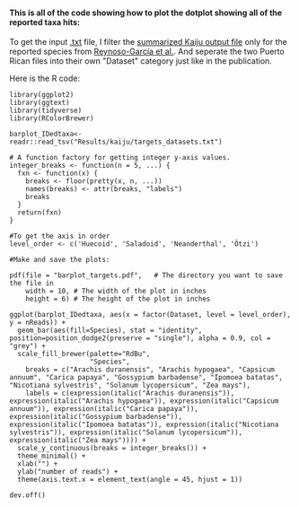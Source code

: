 #### This is all of the code showing how to plot the dotplot showing all of the reported taxa hits:

To get the input [.txt](https://raw.githubusercontent.com/AleksandraLaura/CoproliteAnalysesCommentaryALP/main/2.%20Kaiju/targets_datasets.txt) file, I filter the [summarized Kaiju output file](https://github.com/AleksandraLaura/CoproliteAnalysesCommentaryALP/blob/main/2.%20Kaiju/all_kaiju_summarized.txt.gz) only for the reported species from [Reynoso-García et al.](https://journals.plos.org/plosone/article?id=10.1371/journal.pone.0292077). And seperate the two Puerto Rican files into their own "Dataset" category just like in the publication.

Here is the R code:
```
library(ggplot2)
library(ggtext)
library(tidyverse)
library(RColorBrewer)

barplot_IDedtaxa<-readr::read_tsv("Results/kaiju/targets_datasets.txt")

# A function factory for getting integer y-axis values.
integer_breaks <- function(n = 5, ...) {
  fxn <- function(x) {
    breaks <- floor(pretty(x, n, ...))
    names(breaks) <- attr(breaks, "labels")
    breaks
  }
  return(fxn)
}

#To get the axis in order
level_order <- c('Huecoid', 'Saladoid', 'Neanderthal', 'Ötzi') 

#Make and save the plots:

pdf(file = "barplot_targets.pdf",   # The directory you want to save the file in
    width = 10, # The width of the plot in inches
    height = 6) # The height of the plot in inches

ggplot(barplot_IDedtaxa, aes(x = factor(Dataset, level = level_order), y = nReads)) + 
  geom_bar(aes(fill=Species), stat = "identity", position=position_dodge2(preserve = "single"), alpha = 0.9, col = "grey") +
  scale_fill_brewer(palette="RdBu", 
                    "Species",
    breaks = c("Arachis duranensis", "Arachis hypogaea", "Capsicum annuum", "Carica papaya", "Gossypium barbadense", "Ipomoea batatas", "Nicotiana sylvestris", "Solanum lycopersicum", "Zea mays"),
    labels = c(expression(italic("Arachis duranensis")), expression(italic("Arachis hypogaea")), expression(italic("Capsicum annuum")), expression(italic("Carica papaya")), expression(italic("Gossypium barbadense")),  expression(italic("Ipomoea batatas")), expression(italic("Nicotiana sylvestris")), expression(italic("Solanum lycopersicum")), expression(italic("Zea mays")))) +
  scale_y_continuous(breaks = integer_breaks()) +
  theme_minimal() +
  xlab("") +
  ylab("number of reads") +
  theme(axis.text.x = element_text(angle = 45, hjust = 1))

dev.off()
```
